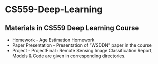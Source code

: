 # CS559-Deep-Learning
## Materials in CS559 Deep Learning Course
*  Homework - Age Estimation Homework
*  Paper Presentation - Presentation of "WSDDN" paper in the course
*  Project - ProjectFinal : Remote Sensing Image Classification Report, Models & Code
are given in corresponding directories.
